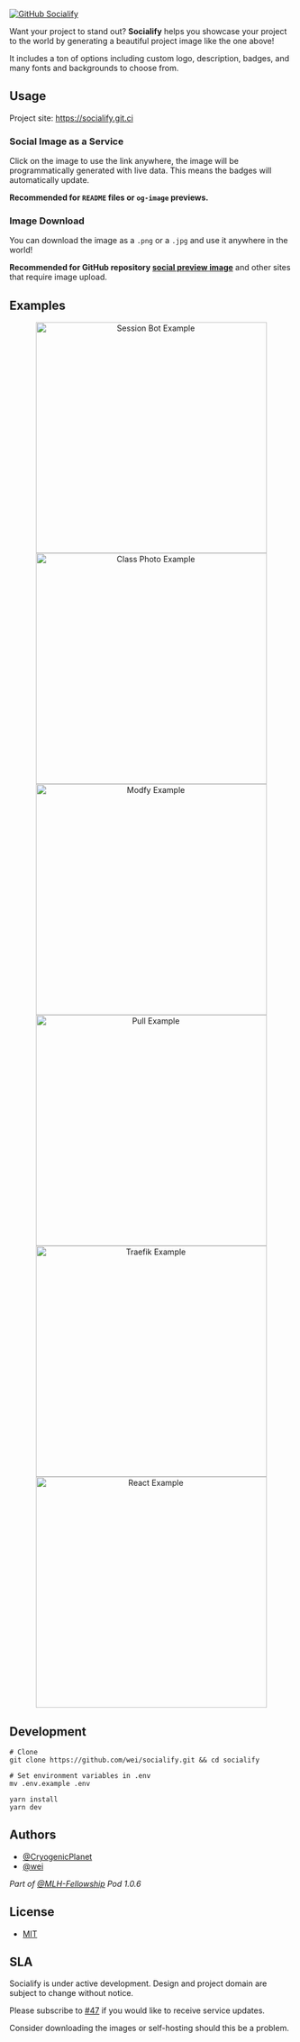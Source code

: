 [![GitHub Socialify][socialify-image]][socialify-edit-link]

Want your project to stand out? **Socialify** helps you showcase your project to the world by generating a beautiful project image like the one above!

It includes a ton of options including custom logo, description, badges, and many fonts and backgrounds to choose from.

## Usage

Project site: https://socialify.git.ci

### Social Image as a Service

Click on the image to use the link anywhere, the image will be programmatically generated with live data. This means the badges will automatically update.

**Recommended for `README` files or `og-image` previews.**

### Image Download

You can download the image as a `.png` or a `.jpg` and use it anywhere in the world!

**Recommended for GitHub repository [social preview image](https://docs.github.com/en/free-pro-team@latest/github/administering-a-repository/customizing-your-repositorys-social-media-preview)** and other sites that require image upload.

## Examples

<p align="center">
  <a href="https://socialify.git.ci/MLH-Fellowship/session-bot?theme=Light&logo=https%3A%2F%2Fgist.githack.com%2Fwei%2F13e3f6e161cb1d0709abd847102dc80c%2Fraw%2Fmlh-color-square.svg&language=1&font=Bitter&owner=0&pattern=Circuit+Board&forks=0&issues=0&pulls=0&description=1&stargazers=0">
    <img width="410" alt="Session Bot Example" src="https://user-images.githubusercontent.com/5880908/95606888-fc222d80-0a28-11eb-890b-4a6366ec0042.png" />
  </a>

  <a href="https://socialify.git.ci/MLH-Fellowship/class-photo?logo=https%3A%2F%2Favatars0.githubusercontent.com%2Fu%2F65834464%3Fs%3D200%26v%3D4&pattern=Diagonal+Stripes&stargazers=0&font=Inter&language=0">
    <img width="410" alt="Class Photo Example" src="https://user-images.githubusercontent.com/5880908/95606935-080def80-0a29-11eb-8f4f-e9c60413a4dc.png" />
  </a>

  <a href="https://socialify.git.ci/modfy/modfy.video?theme=Dark&logo=https%3A%2F%2Fmodfy.video%2Fimages%2Flogo.png&language=1&pulls=1&issues=1&forks=1&description=1&owner=1&pattern=Plus">
    <img width="410" alt="Modfy Example" src="https://user-images.githubusercontent.com/5880908/95606966-12c88480-0a29-11eb-9ef0-06c7054d0a50.png" />
  </a>

  <a href="https://socialify.git.ci/wei/pull?theme=Light&language=1&forks=1&issues=0&description=1&pattern=Floating+Cogs&font=Source+Code+Pro&logo=https%3A%2F%2Fgist.githack.com%2Fwei%2F40d98877c6ac5f917d78ccfe72a0f928%2Fraw%2Fpull-18h.svg">
    <img width="410" alt="Pull Example" src="https://user-images.githubusercontent.com/5880908/95607005-1eb44680-0a29-11eb-8984-037b8b394bd4.png" />
  </a>

  <a href="https://socialify.git.ci/traefik/traefik?owner=0&theme=Light&logo=https%3A%2F%2Fpbs.twimg.com%2Fmedia%2FCcZdW37UcAA9DZz%3Fformat%3Dpng%26name%3Dsmall&language=0&description=1&font=Rokkitt&pattern=Signal&forks=1&issues=0&pulls=1">
    <img width="410" alt="Traefik Example" src="https://user-images.githubusercontent.com/5880908/95607038-2aa00880-0a29-11eb-80c2-245dcea50421.png" />
  </a>

  <a href="https://socialify.git.ci/facebook/react?theme=Dark&pattern=Formal+Invitation&owner=0&pulls=1&language=0&font=Bitter&logo=data%3Aimage%2Fsvg%2Bxml%3Bbase64%2CPHN2ZyB4bWxucz0iaHR0cDovL3d3dy53My5vcmcvMjAwMC9zdmciIHZpZXdCb3g9Ii0xMS41IC0xMC4yMzE3NCAyMyAyMC40NjM0OCI%2BCiAgPHRpdGxlPlJlYWN0IExvZ288L3RpdGxlPgogIDxjaXJjbGUgY3g9IjAiIGN5PSIwIiByPSIyLjA1IiBmaWxsPSIjNjFkYWZiIi8%2BCiAgPGcgc3Ryb2tlPSIjNjFkYWZiIiBzdHJva2Utd2lkdGg9IjEiIGZpbGw9Im5vbmUiPgogICAgPGVsbGlwc2Ugcng9IjExIiByeT0iNC4yIi8%2BCiAgICA8ZWxsaXBzZSByeD0iMTEiIHJ5PSI0LjIiIHRyYW5zZm9ybT0icm90YXRlKDYwKSIvPgogICAgPGVsbGlwc2Ugcng9IjExIiByeT0iNC4yIiB0cmFuc2Zvcm09InJvdGF0ZSgxMjApIi8%2BCiAgPC9nPgo8L3N2Zz4K&forks=0&description=1">
    <img width="410" alt="React Example" src="https://user-images.githubusercontent.com/5880908/95607068-34c20700-0a29-11eb-8f4e-707844a71b13.png" />
  </a>
</p>

## Development

```shell
# Clone
git clone https://github.com/wei/socialify.git && cd socialify

# Set environment variables in .env
mv .env.example .env

yarn install
yarn dev
```

## Authors

- [@CryogenicPlanet](https://github.com/CryogenicPlanet)
- [@wei](https://github.com/wei)

_Part of [@MLH-Fellowship](https://github.com/MLH-Fellowship) Pod 1.0.6_

## License

- [MIT](https://wei.mit-license.org)

## SLA

Socialify is under active development. Design and project domain are subject to change without notice.

Please subscribe to [#47](https://github.com/wei/socialify/issues/47) if you would like to receive service updates.

Consider downloading the images or self-hosting should this be a problem.

[socialify-image]: https://socialify.git.ci/wei/socialify/png?theme=Dark&language=1&owner=0&description=1&pattern=Charlie+Brown&issues=1&pulls=1&font=Inter&logo=https%3A%2F%2Fgist.githack.com%2Fwei%2F13e3f6e161cb1d0709abd847102dc80c%2Fraw%2Fmlh-white-square.svg
[socialify-edit-link]: https://socialify.git.ci/wei/socialify?theme=Dark&language=1&owner=0&description=1&pattern=Charlie+Brown&issues=1&pulls=1&font=Inter&logo=https%3A%2F%2Fgist.githack.com%2Fwei%2F13e3f6e161cb1d0709abd847102dc80c%2Fraw%2Fmlh-white-square.svg
